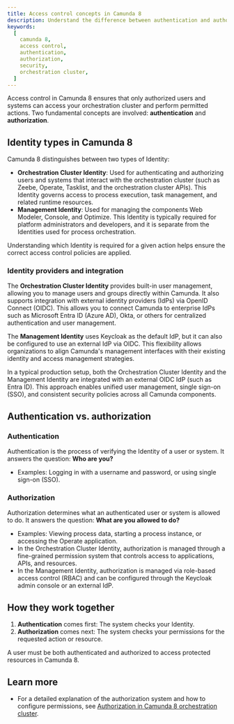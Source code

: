 ```yaml
---
title: Access control concepts in Camunda 8
description: Understand the difference between authentication and authorization in Camunda 8, and how they work together to secure your orchestration cluster.
keywords:
  [
    camunda 8,
    access control,
    authentication,
    authorization,
    security,
    orchestration cluster,
  ]
---
```


Access control in Camunda 8 ensures that only authorized users and systems can access your orchestration cluster and perform permitted actions. Two fundamental concepts are involved: **authentication** and **authorization**.

## Identity types in Camunda 8

Camunda 8 distinguishes between two types of Identity:

- **Orchestration Cluster Identity**: Used for authenticating and authorizing users and systems that interact with the orchestration cluster (such as Zeebe, Operate, Tasklist, and the orchestration cluster APIs). This Identity governs access to process execution, task management, and related runtime resources.
- **Management Identity**: Used for managing the components Web Modeler, Console, and Optimize. This Identity is typically required for platform administrators and developers, and it is separate from the Identities used for process orchestration.

Understanding which Identity is required for a given action helps ensure the correct access control policies are applied.

### Identity providers and integration

The **Orchestration Cluster Identity** provides built-in user management, allowing you to manage users and groups directly within Camunda. It also supports integration with external identity providers (IdPs) via OpenID Connect (OIDC). This allows you to connect Camunda to enterprise IdPs such as Microsoft Entra ID (Azure AD), Okta, or others for centralized authentication and user management.

The **Management Identity** uses Keycloak as the default IdP, but it can also be configured to use an external IdP via OIDC. This flexibility allows organizations to align Camunda's management interfaces with their existing identity and access management strategies.

In a typical production setup, both the Orchestration Cluster Identity and the Management Identity are integrated with an external OIDC IdP (such as Entra ID). This approach enables unified user management, single sign-on (SSO), and consistent security policies across all Camunda components.

## Authentication vs. authorization

### Authentication

Authentication is the process of verifying the Identity of a user or system. It answers the question: **Who are you?**

- Examples: Logging in with a username and password, or using single sign-on (SSO).

### Authorization

Authorization determines what an authenticated user or system is allowed to do. It answers the question: **What are you allowed to do?**

- Examples: Viewing process data, starting a process instance, or accessing the Operate application.
- In the Orchestration Cluster Identity, authorization is managed through a fine-grained permission system that controls access to applications, APIs, and resources.
- In the Management Identity, authorization is managed via role-based access control (RBAC) and can be configured through the Keycloak admin console or an external IdP.

## How they work together

1. **Authentication** comes first: The system checks your Identity.
2. **Authorization** comes next: The system checks your permissions for the requested action or resource.

A user must be both authenticated and authorized to access protected resources in Camunda 8.

## Learn more

- For a detailed explanation of the authorization system and how to configure permissions, see [Authorization in Camunda 8 orchestration cluster](./authorizations.md).
